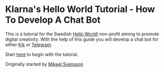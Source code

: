 # Klarna's Hello World Tutorial - How To Develop A Chat Bot

This is a tutorial for the Swedish [Hello World!](https://helloworld.se/) non-profit aiming to promote digital creativity. With the help of this guide you will develop a chat bot for either [Kik](https://www.kik.com/) or [Telegram](https://telegram.org/).

Start [here](https://nicevo.github.io/helloworld-klarna/) to begin with the tutorial.

Originally started by [Mikael Svensson](https://github.com/mikaelsvensson)